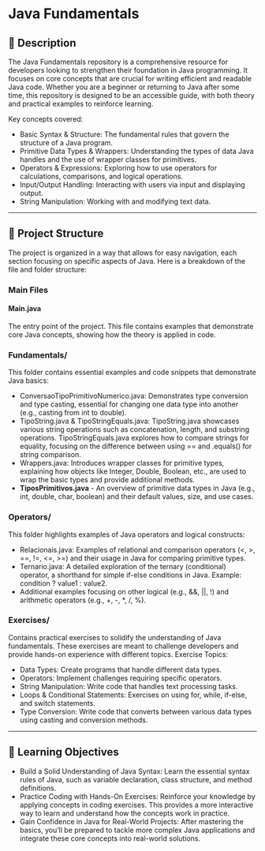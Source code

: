 # Java Fundamentals

## 📘 Description
The Java Fundamentals repository is a comprehensive resource for developers looking to strengthen their foundation in Java programming. It focuses on core concepts that are crucial for writing efficient and readable Java code. Whether you are a beginner or returning to Java after some time, this repository is designed to be an accessible guide, with both theory and practical examples to reinforce learning.

Key concepts covered:

- Basic Syntax & Structure: The fundamental rules that govern the structure of a Java program.
- Primitive Data Types & Wrappers: Understanding the types of data Java handles and the use of wrapper classes for primitives.
- Operators & Expressions: Exploring how to use operators for calculations, comparisons, and logical operations.
- Input/Output Handling: Interacting with users via input and displaying output.
- String Manipulation: Working with and modifying text data.

---

## 📂 Project Structure
The project is organized in a way that allows for easy navigation, each section focusing on specific aspects of Java. Here is a breakdown of the file and folder structure:

### **Main Files**
#### Main.java
The entry point of the project. This file contains examples that demonstrate core Java concepts, showing how the theory is applied in code.


### **Fundamentals/** 
This folder contains essential examples and code snippets that demonstrate Java basics:
- ConversaoTipoPrimitivoNumerico.java: Demonstrates type conversion and type casting, essential for changing one data type into another (e.g., casting from int to double).
- TipoString.java & TipoStringEquals.java: TipoString.java showcases various string operations such as concatenation, length, and substring operations. TipoStringEquals.java explores how to compare strings for equality, focusing on the difference between using == and .equals() for string comparison.
- Wrappers.java: Introduces wrapper classes for primitive types, explaining how objects like Integer, Double, Boolean, etc., are used to wrap the basic types and provide additional methods.
- **TiposPrimitivos.java** - An overview of primitive data types in Java (e.g., int, double, char, boolean) and their default values, size, and use cases.


### **Operators/**
This folder highlights examples of Java operators and logical constructs:
- Relacionais.java: Examples of relational and comparison operators (<, >, ==, !=, <=, >=) and their usage in Java for comparing primitive types.
- Ternario.java: A detailed exploration of the ternary (conditional) operator, a shorthand for simple if-else conditions in Java. Example: condition ? value1 : value2.
- Additional examples focusing on other logical (e.g., &&, ||, !) and arithmetic operators (e.g., +, -, *, /, %).


### **Exercises/**
Contains practical exercises to solidify the understanding of Java fundamentals. These exercises are meant to challenge developers and provide hands-on experience with different topics.
Exercise Topics:
- Data Types: Create programs that handle different data types.
- Operators: Implement challenges requiring specific operators.
- String Manipulation: Write code that handles text processing tasks.
- Loops & Conditional Statements: Exercises on using for, while, if-else, and switch statements.
- Type Conversion: Write code that converts between various data types using casting and conversion methods.

---

## 🎯 Learning Objectives
- Build a Solid Understanding of Java Syntax: Learn the essential syntax rules of Java, such as variable declaration, class structure, and method definitions.
- Practice Coding with Hands-On Exercises: Reinforce your knowledge by applying concepts in coding exercises. This provides a more interactive way to learn and understand how the concepts work in practice.
- Gain Confidence in Java for Real-World Projects: After mastering the basics, you’ll be prepared to tackle more complex Java applications and integrate these core concepts into real-world solutions.





